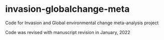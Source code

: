 # invasion-globalchange-meta
Code for Invasion and Global environmental change meta-analysis project

Code was revised with manuscript revision in January, 2022
